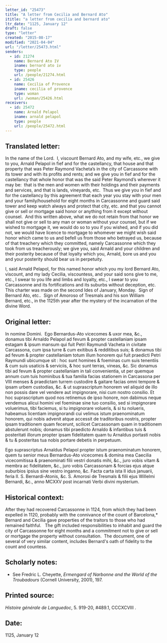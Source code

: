 ```yaml
---
letter_id: "25473"
title: "A letter from Cecilia and Bernard Ato"
ititle: "a letter from cecilia and bernard ato"
ltr_date: "1125, January 12"
draft: false
type: "letter"
created: "2015-08-17"
modified: "2021-04-04"
url: "/letter/25473.html"
senders:
  - id: 21274
    name: Bernard Ato IV
    iname: bernard ato iv
    type: people
    url: /people/21274.html
  - id: 25426
    name: Cecilia of Provence
    iname: cecilia of provence
    type: woman
    url: /woman/25426.html
receivers:
  - id: 25472
    name: Arnald Pelapol
    iname: arnald pelapol
    type: people
    url: /people/25472.html
---
```

<h2> Translated letter:</h2><p>In the name of the Lord.&nbsp; I, viscount Bernard Ato, and my wife, etc., we give to you, Arnald Pelapol in fief and for the castellancy, that house and that property that was Peter Raymond Vacheta’s in the city of Carcassone with its tower and with its profits and rents; and we give you in fief and for the castellancy that whole honor that was the said Peter Raymond’s wherever it may be:&nbsp; that is the men and women with their holdings and their payments&nbsp; and services, and that is lands, vineyards, etc.&nbsp; Thus we give you in fief and for the castellancy by this agreement that each year you stay with your men and your family/household for eight months in Carcassonne and guard said tower and keep watch always and protect that city, etc. and that you cannot give or sell or mortgage said honor or anything from it except without counsel.&nbsp; And this written above, what we do not retain from that honor we shall not give or sell to any man or woman without your counsel, but if we wished to mortgage it, we would do so to you if you wished, and if you did not, we would have licence to mortgage to whomever we might wish said honor which came to us and befell us from those who betrayed us, because of that treachery which they committed, namely Carcassonne which they took from us treacherously; we give you, said Arnald and your children and their posterity because of that loyalty which you, Arnald, bore us and you and your posterity should bear us in perpetuity.</p><p>I, said Arnald Pelapol, for this named honor which you my lord Bernard Ato, viscount, and my lady Cecilia, viscountess, and your said sons give to me, etc., I swear to you life and limbs and loyalty, etc., I swear to you Carcassonne and its fortifications and its suburbs without deception, etc.&nbsp; This charter was made on the second Ides of January, Monday.&nbsp; Sign of Bernard Ato, etc..&nbsp; Sign of Amoroso of Tresmals and his son William Bernard, etc., in the 1125th year after the mystery of the incarnation of the divine Word.</p><h2 class="mt-4"> Original letter:</h2><p class="Bodytext31">In nomine Domini.&nbsp; Ego Bernardus-Ato vicecomes &amp; uxor mea, &amp;c., donamus tibi Arnaldo Pelapol ad fevum &amp; propter castellaniam ipsam estagam &amp; ipsum mansum qui fuit Petri Raymundi Vacheta in civitate Carcassona, cum ipsa<i> </i>turre &amp; cum exitibus &amp; redditibus suis; &amp; donamus tibi ad fevum &amp; propter castellaniam totum illum honorem qui fuit praedicti Petri Raymundi ubicumque sit : hoc sunt homines &amp; foeminas cum suis tenentiis &amp; cum suis usaticis &amp; serviciis, &amp; hoc sunt terras, vineas, &amp;c. Sic donamus tibi ad fevum &amp; propter castellaniam in tali convenientia, ut per quemque annum cum tuis hominibus &amp; tua familia facias stationem in Carcassona per VIII menses &amp; praedictam turrem custodire &amp; gaitare facias omni tempore &amp; ipsam urbem custodias, &amp;c. &amp; ut suprascriptum honorem vel aliquid de illo non possis dare vel vendere aut impignorare, nisi cum nostro consilio. Et hoc suprascriptum quod nos retinemus de ipso honore, non dabimus neque vendemus alicui homini vel foeminae sine tuo consilio, sed si impignorare voluerimus, tibi faciemus, si tu impigno­rare volueris, &amp; si tu nolueris, habeamus licentiam impignorandi cui velimus istum praenominatum honorem, qui nobis advenit atque accessit de traditoribus nostris, propter ipsam traditionem quam fecerunt, scilicet Carcassonam quam in traditionem abstulerunt nobis; donamus tibi praedicto Arnaldo &amp; infantibus tuis &amp; posteritati illorum propter ipsam fidelitatem quam tu Arnaldus portasti nobis &amp; tu &amp; posteritas tua nobis portare debetis in perpetuum. <i></i></p><p>Ego suprascriptus Arnaldus Pelapol prop­ter istum praenominatum honorem, quem tu senior meus Bernardus-Ato vicecomes &amp; domina mea Caecilia vicecomitissa &amp; praenominati filii vestri donatis mihi, &amp;c., juro vobis vitam &amp; membra ac fidelita­tem, &amp;c., juro vobis Carcassonam &amp; forcias ejus atque suburbios ipsius sine vestro inganno, &amp;c. Facta carta ista II idus januarii, feria II. S. Bernardi-Atonis, &amp;c. S. Amorosi de Tresmals &amp; filii ejus Willelmi Bernardi, &amp;c., anno MCXXV post incarnati Verbi divini mysterium.</p><h2 class="mt-4"> Historical context:</h2><p>After they had recovered Carcassonne in 1124, from which they had been expelled in 1120, probably with the connivance of the count of Barcelona,* Bernard and Cecilia gave properties of the traitors to those who had remained faithful. &nbsp; The gift included responsibilities to inhabit and guard the city of Carcassonne for eight months and a commitment not to give or sell or mortgage the property without consultation. &nbsp;The document, one of several of very similar content, includes Bernard's oath of fidelity to the count and countess. &nbsp;</p><h2 class="mt-4"> Scholarly notes:</h2><ul><li>See Fredric L. Cheyette,&nbsp;<em>Ermengard of Narbonne and the World of the Troubadours</em>&nbsp;(Cornell University, 2001), 197.</li></ul><h2 class="mt-4"> Printed source:</h2><p><i>Histoire générale de Languedoc</i>, 5. 919-20, #489.1, CCCXCVIII .</p><h2 class="mt-4"> Date:</h2>1125, January 12